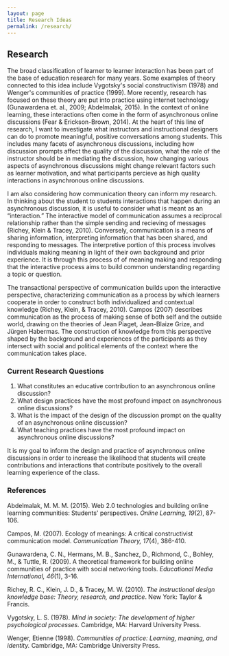 ```yaml
---
layout: page
title: Research Ideas
permalink: /research/
---
```


## Research

The broad classification of learner to learner interaction has been part of the base of education research for many years. Some examples of theory connected to this idea include Vygotsky's social constructivism (1978) and Wenger's communities of practice (1999). More recently, research has focused on these theory are put into practice using internet technology (Gunawardena et. al., 2009; Abdelmalak, 2015). In the context of online learning, these interactions often come in the form of asynchronous online discussions (Fear & Erickson-Brown, 2014). At the heart of this line of research, I want to investigate what instructors and instructional designers can do to promote meaningful, positive conversations among students. This includes many facets of asynchronous discussions, including how discussion prompts affect the quality of the discussion, what the role of the instructor should be in mediating the discussion, how changing various aspects of asynchronous discussions might change relevant factors such as learner motivation, and what participants percieve as high quality interactions in asynchronous online discussions.

I am also considering how communication theory can inform my research. In thinking about the student to students interactions that happen during an asynchronous discussion, it is useful to consider what is meant as an “interaction.” The interactive model of communication assumes a reciprocal relationship rather than the simple sending and recieving of messages (Richey, Klein & Tracey, 2010). Conversely, communication is a means of sharing information, interpreting information that has been shared, and responding to messages. The interpretive portion of this process involves individuals making meaning in light of their own background and prior experience. It is through this process of of meaning making and responding that the interactive process aims to build common understanding regarding a topic or question.

The transactional perspective of communication builds upon the interactive perspective, characterizing communication as a process by which learners cooperate in order to construct both individualized and contextual knowledge (Richey, Klein, & Tracey, 2010). Campos (2007) describes communication as the process of making sense of both self and the outside world, drawing on the theories of Jean Piaget, Jean-Blaize Grize, and Jürgen Habermas. The construction of knowledge from this perspective shaped by the background and experiences of the participants as they intersect with social and political elements of the context where the communication takes place.

### Current Research Questions

1. What constitutes an educative contribution to an asynchronous online discussion?
2. What design practices have the most profound impact on asynchronous online discussions?
3. What is the impact of the design of the discussion prompt on the quality of an asynchronous online discussion?
4. What teaching practices have the most profound impact on asynchronous online discussions?

It is my goal to inform the design and practice of asynchronous online discussions in order to increase the likelihood that students will create contributions and interactions that contribute positively to the overall learning experience of the class.

### References

Abdelmalak, M. M. M. (2015). Web 2.0 technologies and building online learning communities: Students' perspectives. *Online Learning, 19*(2), 87-106.

Campos, M. (2007). Ecology of meanings: A critical constructivist communication model. *Communication Theory, 17*(4), 386-410.

Gunawardena, C. N., Hermans, M. B., Sanchez, D., Richmond, C., Bohley, M., & Tuttle, R. (2009). A theoretical framework for building online communities of practice with social networking tools. *Educational Media International, 46*(1), 3-16.

Richey, R. C., Klein, J. D., & Tracey, M. W. (2010). *The instructional design knowledge base: Theory, research, and practice*. New York: Taylor & Francis.

Vygotsky, L. S. (1978). *Mind in society: The development of higher psychological processes.* Cambridge, MA: Harvard University Press.

Wenger, Etienne (1998). *Communities of practice: Learning, meaning, and identity.* Cambridge, MA: Cambridge University Press.
